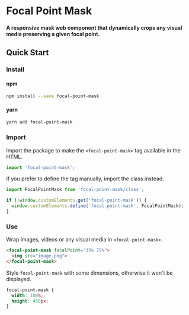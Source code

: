 # Focal Point Mask

#### A responsive mask web component that dynamically crops any visual media preserving a given focal point.

## Quick Start

### Install

#### npm

```bash
npm install --save focal-point-mask
```

#### yarn

```bash
yarn add focal-point-mask
```

### Import

Import the package to make the `<focal-point-mask>` tag available in the HTML.

```js
import 'focal-point-mask';
```

If you prefer to define the tag manually, import the class instead.

```js
import FocalPointMask from 'focal-point-mask/class';

if (!window.customElements.get('focal-point-mask')) {
  window.customElements.define('focal-point-mask', FocalPointMask);
}
```

### Use

Wrap images, videos or any visual media in `<focal-point-mask>`.

```html
<focal-point-mask focalPoint="35% 75%">
  <img src="image.png">
</focal-point-mask>
```

Style `focal-point-mask` with some dimensions, otherwise it won't be displayed.

```css
focal-point-mask {
  width: 100%;
  height: 450px;
}
```
